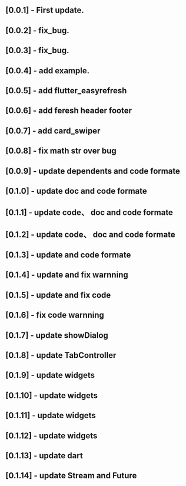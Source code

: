 ## [0.0.1] - First update.
## [0.0.2] - fix_bug.
## [0.0.3] - fix_bug.
## [0.0.4] - add example.
## [0.0.5] - add flutter_easyrefresh
## [0.0.6] - add feresh header footer
## [0.0.7] - add card_swiper
## [0.0.8] - fix math str over bug
## [0.0.9] - update dependents and code formate
## [0.1.0] - update doc and code formate
## [0.1.1] - update code、 doc and code formate
## [0.1.2] - update code、 doc and code formate
## [0.1.3] - update and code formate
## [0.1.4] - update and fix warnning
## [0.1.5] - update and fix code
## [0.1.6] - fix code warnning
## [0.1.7] - update showDialog
## [0.1.8] - update TabController
## [0.1.9] - update widgets
## [0.1.10] - update widgets
## [0.1.11] - update widgets
## [0.1.12] - update widgets
## [0.1.13] - update dart
## [0.1.14] - update Stream and Future

